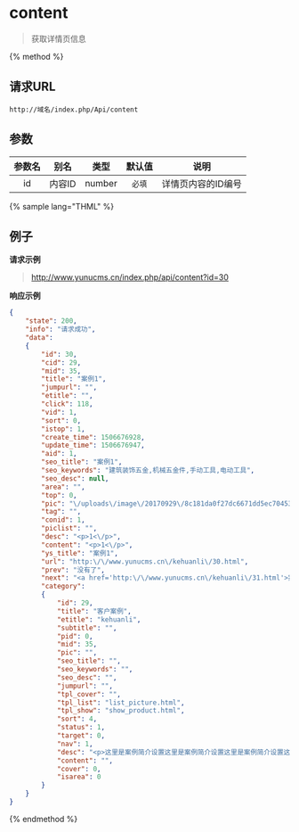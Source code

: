 # content

> 获取详情页信息

{% method %}

## 请求URL

    http://域名/index.php/Api/content

## 参数

|参数名|别名|类型|默认值|说明|
|:----:|:--:|:--:|:----:|:--:|
|id|内容ID|number|`必填`|详情页内容的ID编号|


{% sample lang="THML" %}

## 例子

**请求示例**

> http://www.yunucms.cn/index.php/api/content?id=30

**响应示例**

```json
{
    "state": 200,
    "info": "请求成功",
    "data":
    {
        "id": 30,
        "cid": 29,
        "mid": 35,
        "title": "案例1",
        "jumpurl": "",
        "etitle": "",
        "click": 118,
        "vid": 1,
        "sort": 0,
        "istop": 1,
        "create_time": 1506676928,
        "update_time": 1506676947,
        "aid": 1,
        "seo_title": "案例1",
        "seo_keywords": "建筑装饰五金,机械五金件,手动工具,电动工具",
        "seo_desc": null,
        "area": "",
        "top": 0,
        "pic": "\/uploads\/image\/20170929\/8c181da0f27dc6671dd5ec70453f9117.jpg",
        "tag": "",
        "conid": 1,
        "piclist": "",
        "desc": "<p>1<\/p>",
        "content": "<p>1<\/p>",
        "ys_title": "案例1",
        "url": "http:\/\/www.yunucms.cn\/kehuanli\/30.html",
        "prev": "没有了",
        "next": "<a href='http:\/\/www.yunucms.cn\/kehuanli\/31.html'>案例2<\/a>",
        "category":
        {
            "id": 29,
            "title": "客户案例",
            "etitle": "kehuanli",
            "subtitle": "",
            "pid": 0,
            "mid": 35,
            "pic": "",
            "seo_title": "",
            "seo_keywords": "",
            "seo_desc": "",
            "jumpurl": "",
            "tpl_cover": "",
            "tpl_list": "list_picture.html",
            "tpl_show": "show_product.html",
            "sort": 4,
            "status": 1,
            "target": 0,
            "nav": 1,
            "desc": "<p>这里是案例简介设置这里是案例简介设置这里是案例简介设置这里是案例简介设置这里是案例简介设置这里是案例简介设置这里是案例简介设置这里是案例简介设置这里是案例简介设置这里是案例简介设置这里是案例简介设置这里是案例简介设置<\/p>",
            "content": "",
            "cover": 0,
            "isarea": 0
        }
    }
}
```

{% endmethod %}
